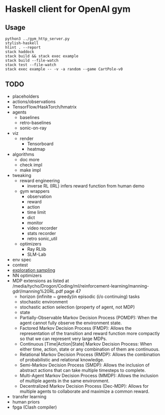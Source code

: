 # Haskell client for OpenAI gym

## Usage

```
python3 ../gym_http_server.py
stylish-haskell
hlint . --report
stack haddock
stack build && stack exec example
stack build --file-watch
stack test --file-watch
stack exec example -- -v -a random --game CartPole-v0
```

## TODO

- placeholders
- actions/observations
- TensorFlow/HaskTorch/hmatrix
- agents
  - baselines
  - retro-baselines
  - sonic-on-ray
- viz
  - render
    - Tensorboard
    - heatmap
- algorithms
  - doc more
  - check impl
  - make impl
- tweaking
  - reward engineering
    - inverse RL (IRL) infers reward function from human demo
  - gym wrappers
    - observation
    - reward
    - action
    - time limit
    - dict
    - monitor
    - video recorder
    - stats recorder
    - retro sonic_util
  - optimizers
    - Ray RLlib
    - SLM-Lab
- env spec
- contest
- [exploration sampling](https://en.wikipedia.org/wiki/Active_learning_(machine_learning)#Query_strategies)
- NN optimizers
- MDP extensions as listed at /media/tycho/Drogon/Coding/ml/reinforcement-learning/manning-gdrl/manning%20RL.pdf page 47
  - horizon (infinite ~ greedy)in episodic (i/o continuing) tasks
  - stochastic environment
  - stochastic action selection (property of agent, not MDP)
  - state
  - Partially-Observable Markov Decision Process (POMDP): When the agent cannot fully observe the environment state.
  - Factored Markov Decision Process (FMDP): Allows the representation of the transition and reward function more compactly so that we can represent very large MDPs.
  - Continuous [Time|Action|State] Markov Decision Process: When either time, action, state or any combination of them are continuous.
  - Relational Markov Decision Process (RMDP): Allows the combination of probabilistic and relational knowledge.
  - Semi-Markov Decision Process (SMDP): Allows the inclusion of abstract actions that can take multiple timesteps to complete.
  - Multi-Agent Markov Decision Process (MMDP): Allows the inclusion of multiple agents in the same environment.
  - Decentralized Markov Decision Process (Dec-MDP): Allows for multiple agents to collaborate and maximize a common reward.
- transfer learning
- human priors
- fpga (Clash compiler)
